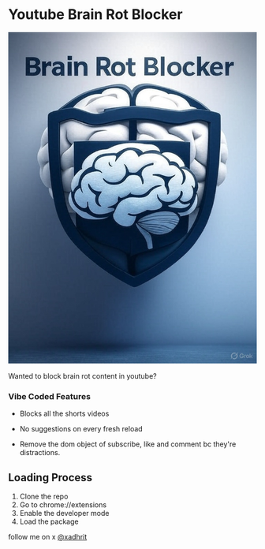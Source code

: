 # Youtube Brain Rot Blocker 

![Brain Rot Blocker](./image.jpg)

Wanted to block brain rot content in youtube?

### Vibe Coded Features 

* Blocks all the shorts videos

* No suggestions on every fresh reload 

* Remove the dom object of subscribe, like and comment bc they're distractions.


## Loading Process 

1. Clone the repo
2. Go to chrome://extensions
3. Enable the developer mode
4. Load the package

follow me on x <a href='https://x.com/xadhrit'>@xadhrit</a> 